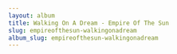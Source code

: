 ```yaml
---
layout: album
title: Walking On A Dream - Empire Of The Sun
slug: empireofthesun-walkingonadream
album_slug: empireofthesun-walkingonadream
---
```


